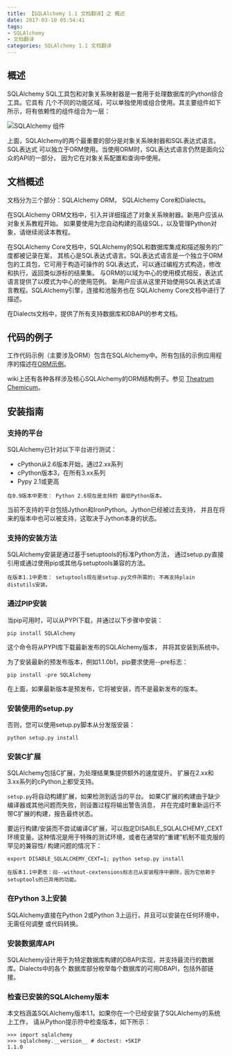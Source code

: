 ```yaml
---
title: 【SQLAlchemy 1.1 文档翻译】之 概述
date: 2017-03-10 05:54:41
tags:
- SQLAlchemy
- 文档翻译
categories: SQLAlchemy 1.1 文档翻译
---
```


## 概述

SQLAlchemy SQL工具包和对象关系映射器是一套用于处理数据库的Python综合工具。它具有
几个不同的功能区域，可以单独使用或组合使用。其主要组件如下所示，将有依赖性的组件组合为一层：

![SQLAlchemy 组件](/uploads/sqlalchemy_overview_0.png)

上面，SQLAlchemy的两个最重要的部分是对象关系映射器和SQL表达式语言。SQL表达式
可以独立于ORM使用。当使用ORM时，SQL表达式语言仍然是面向公众的API的一部分，
因为它在对象关系配置和查询中使用。

## 文档概述

文档分为三个部分：SQLAlchemy ORM， SQLAlchemy Core和Dialects。

在SQLAlchemy ORM文档中，引入并详细描述了对象关系映射器。新用户应该从对象关系教程开始。
如果要使用为您自动构建的高级SQL，以及管理Python对象，请继续阅读本教程。

在SQLAlchemy Core文档中，SQLAlchemy的SQL和数据库集成和描述服务的广度都被记录在案，
其核心是SQL表达式语言。SQL表达式语言是一个独立于ORM包的工具包，它可用于构造可操作的
SQL表达式，可以通过编程方式构造，修改和执行，返回类似游标的结果集。
与ORM的以域为中心的使用模式相反，表达式语言提供了以模式为中心的使用范例。
新用户应该从这里开始使用SQL表达式语言教程。SQLAlchemy引擎，连接和池服务也在
SQLAlchemy Core文档中进行了描述。

在Dialects文档中，提供了所有支持数据库和DBAPI的参考文档。


## 代码的例子

工作代码示例（主要涉及ORM）包含在SQLAlchemy中。所有包括的示例应用程序的描述在[ORM示例](http://docs.sqlalchemy.org/en/latest/orm/examples.html)。

wiki上还有各种各样涉及核心SQLAlchemy的ORM结构例子。参见 [Theatrum Chemicum](https://bitbucket.org/zzzeek/sqlalchemy/wiki/UsageRecipes)。


## 安装指南

### 支持的平台

SQLAlchemy已针对以下平台进行测试：

* cPython从2.6版本开始，通过2.xx系列
* cPython版本3，在所有3.xx系列
* Pypy 2.1或更高

`在0.9版本中更改： Python 2.6现在是支持的
最低Python版本。`

当前不支持的平台包括Jython和IronPython。Jython已经被过去支持，
并且在将来的版本中也可以被支持，这取决于Jython本身的状态。

### 支持的安装方法

SQLAlchemy安装是通过基于setuptools的标准Python方法，
通过setup.py直接引用或通过使用pip或其他与setuptools兼容的方法。

`在版本1.1中更改： setuptools现在是setup.py文件所需的; 不再支持plain distutils安装。`

### 通过PIP安装

当pip可用时，可以从PYPI下载，并通过以下步骤中安装：

```
pip install SQLAlchemy
```

这个命令将从PYPI库下载最新发布的SQLAlchemy版本，
并将其安装到系统中。

为了安装最新的预发布版本，例如1.1.0b1，pip要求使用--pre标志：

```
pip install -pre SQLAlchemy
```

在上面，如果最新版本是预发布，它将被安装，而不是最新发布的版本。

### 安装使用的setup.py

否则，您可以使用setup.py脚本从分发版安装：

```
python setup.py install
```

### 安装C扩展

SQLAlchemy包括C扩展，为处理结果集提供额外的速度提升。
扩展在2.xx和3.xx系列的cPython上都受支持。

`setup.py`将自动构建扩展，如果检测到适当的平台。
如果C扩展的构建由于缺少编译器或其他问题而失败，则设置过程将输出警告消息，
并在完成时重新运行不带C扩展的构建，报告最终状态。

要运行构建/安装而不尝试编译C扩展，可以指定DISABLE_SQLALCHEMY_CEXT
环境变量。这种情况是用于特殊的测试环境，或者在通常的“重建”机制不能克服的罕见的兼容性/
构建问题的情况下：

```
export DISABLE_SQLALCHEMY_CEXT=1; python setup.py install
```

`
在版本1.1中更改：旧--without-cextensions标志已从安装程序中删除，因为它依赖于
setuptools的已弃用的功能。
`

### 在Python 3上安装

SQLAlchemy直接在Python 2或Python 3上运行，并且可以安装在任何环境中，无需任何调整
或代码转换。

### 安装数据库API

SQLAlchemy设计用于为特定数据库构建的DBAPI实现，并支持最流行的数据库。Dialects中的各个
数据库部分枚举每个数据库的可用DBAPI，包括外部链接。

### 检查已安装的SQLAlchemy版本

本文档涵盖SQLAlchemy版本1.1。如果你在一个已经安装了SQLAlchemy的系统上工作，
请从Python提示符中检查版本，如下所示：

```
>>> import sqlalchemy
>>> sqlalchemy.__version__ # doctest: +SKIP
1.1.0
```
